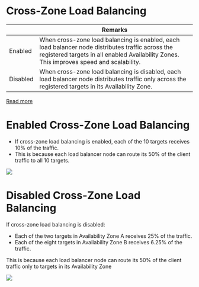 # Cross-Zone Load Balancing

|          | Remarks                                                                                                                                                                                      |
|----------|----------------------------------------------------------------------------------------------------------------------------------------------------------------------------------------------|
| Enabled  | When cross-zone load balancing is enabled, each load balancer node distributes traffic across the registered targets in all enabled Availability Zones. This improves speed and scalability. |
| Disabled | When cross-zone load balancing is disabled, each load balancer node distributes traffic only across the registered targets in its Availability Zone.                                         |

[Read more](https://docs.aws.amazon.com/elasticloadbalancing/latest/userguide/how-elastic-load-balancing-works.html)

# Enabled Cross-Zone Load Balancing
- If cross-zone load balancing is enabled, each of the 10 targets receives 10% of the traffic. 
- This is because each load balancer node can route its 50% of the client traffic to all 10 targets.

![](https://docs.aws.amazon.com/images/elasticloadbalancing/latest/userguide/images/cross_zone_load_balancing_enabled.png)

# Disabled Cross-Zone Load Balancing
If cross-zone load balancing is disabled:
- Each of the two targets in Availability Zone A receives 25% of the traffic.
- Each of the eight targets in Availability Zone B receives 6.25% of the traffic.

This is because each load balancer node can route its 50% of the client traffic only to targets in its Availability Zone

![](https://docs.aws.amazon.com/images/elasticloadbalancing/latest/userguide/images/cross_zone_load_balancing_disabled.png)
